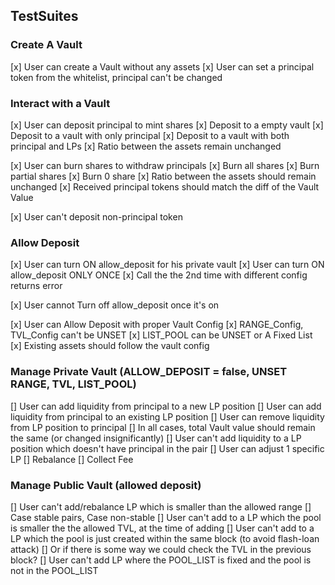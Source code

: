 ## TestSuites 

### Create A Vault
[x] User can create a Vault without any assets
[x] User can set a principal token from the whitelist, principal can't be changed

### Interact with a Vault
[x] User can deposit principal to mint shares
    [x] Deposit to a empty vault
    [x] Deposit to a vault with only principal
    [x] Deposit to a vault with both principal and LPs
    [x] Ratio between the assets remain unchanged

[x] User can burn shares to withdraw principals
    [x] Burn all shares
    [x] Burn partial shares
    [x] Burn 0 share
    [x] Ratio between the assets should remain unchanged
    [x] Received principal tokens should match the diff of the Vault Value

[x] User can't deposit non-principal token


### Allow Deposit
[x] User can turn ON allow_deposit for his private vault
[x] User can turn ON allow_deposit ONLY ONCE
    [x] Call the the 2nd time with different config returns error

[x] User cannot Turn off allow_deposit once it's on

[x] User can Allow Deposit with proper Vault Config
    [x] RANGE_Config, TVL_Config can't be UNSET
    [x] LIST_POOL can be UNSET or A Fixed List
    [x] Existing assets should follow the vault config
    

### Manage Private Vault (ALLOW_DEPOSIT = false, UNSET RANGE, TVL, LIST_POOL)
[] User can add liquidity from principal to a new LP position
[] User can add liquidity from principal to an existing LP position
[] User can remove liquidity from LP position to principal
    [] In all cases, total Vault value should remain the same (or changed insignificantly)
[] User can't add liquidity to a LP position which doesn't have principal in the pair
[] User can adjust 1 specific LP
    [] Rebalance
    [] Collect Fee


### Manage Public Vault (allowed deposit)
[] User can't add/rebalance LP which is smaller than the allowed range
    [] Case stable pairs, Case non-stable
[] User can't add to a LP which the pool is smaller the the allowed TVL, at the time of adding
[] User can't add to a LP which the pool is just created within the same block (to avoid flash-loan attack)
    [] Or if there is some way we could check the TVL in the previous block?
[] User can't add LP where the POOL_LIST is fixed and the pool is not in the POOL_LIST
